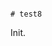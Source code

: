                                                                                                                                                                                                                                                                                                                                                                                                                                                                                                          # test8

Init.

